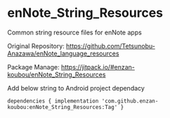 # enNote_String_Resources
Common string resource files for enNote apps

Original Repository: https://github.com/Tetsunobu-Anazawa/enNote_language_resources  

Package Manage: https://jitpack.io/#enzan-koubou/enNote_String_Resources  

Add below string to Android project dependacy  

`
dependencies {
  implementation 'com.github.enzan-koubou:enNote_String_Resources:Tag'
}
`
